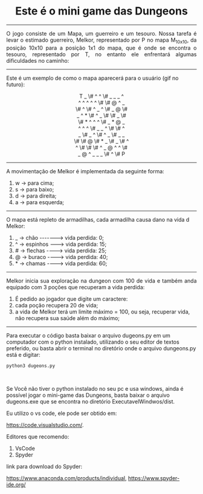 <h1 align="center"> Este é o mini game das Dungeons </h1>
<hr>

<div style="text-align: justify"> 
O jogo consiste de um Mapa, um guerreiro e um tesouro.
Nossa tarefa é levar o estimado guerreiro, Melkor, representado por P no mapa M<sub>10x10</sub>,
da posição 10x10 para a posição 1x1 do mapa, que é onde se encontra o tesouro,
representado por T, no entanto ele enfrentará algumas dificuldades no caminho: 
</div>
<hr>

<p>
Este é um exemplo de como o mapa aparecerá para o usuário (gif no futuro):
</p>


<p align="center">
 T  _  \#  ^  ^  \#  _  _  _  ^   <br>
 ^  ^  ^  ^  ^  \#  \#  @  ^  _   <br>
 \#  ^  \#  ^  _  ^  \#  _  @  \#   <br>
 _  ^  *  \#  ^  _  \#  \#  _  \#   <br>
 \#  *  ^  ^  ^  \#  _  *  @  _   <br>
 ^  ^  ^  \#  _  _  ^  \#  \#  ^   <br>
 _  \#  _  ^  \#  ^  _  \#  _  _   <br>
 \#  \#  @  \#  *  _  \#  _  \#  ^   <br>
 ^  \#  \#  \#  ^  _  @  ^  ^  \#   <br>
 _  @  ^  _  _  _  \#  ^  \#  P 
</p>
<hr>

<p>
A movimentação de Melkor é implementada da seguinte forma:<br>
<ol>
<li>w -> para cima;</li>
<li>s -> para baixo;</li>
<li>d -> para direita;</li>
<li>a -> para esquerda;
</ol>
</p>
<hr>

<p>
O mapa está repleto de armadilhas, cada armadilha causa dano na vida d Melkor:<br>
<ol>
<li>_ -> chão -------> vida perdida:  0;</li>
<li>^ -> espinhos ---> vida perdida: 15;</li>
<li># -> flechas ----> vida perdida: 25;</li>
<li>@ -> buraco  ----> vida perdida: 40;</li>
<li>* -> chamas  ----> vida perdida: 60;
</ol>
</p>
<hr>

<p>
<div style="text-align: justify"> 
Melkor inicia sua exploração na dungeon com 100 de vida e também anda equipado com 
3 poções que recuperam a vida perdida:
</div>
<ol>
<li>É pedido ao jogador que digite um caractere:</li>
<li>cada poção recupera 20 de vida;</li>
<li>a vida de Melkor terá um limite máximo = 100, ou seja, recuperar vida, não recupera sua saúde além do máximo;</li>
</ol>   
</p>
<hr>

<p>
Para executar o código basta baixar o arquivo dugeons.py em um computador com o python instalado, utilizando o seu editor de textos preferido, ou basta abrir o terminal no diretório onde o arquivo dungeons.py está e digitar:<br>

```
python3 dugeons.py
```
<br>

Se Você não tiver o python instalado no seu pc e usa windows, ainda é possível jogar o mini-game das Dungeons, basta baixar o arquivo dugeons.exe que se encontra no diretório ExecutavelWindwos/dist. <br>
 
Eu utilizo o vs code, ele pode ser obtido em:

https://code.visualstudio.com/. <br>

Editores que recomendo:
<ol>
<li>VsCode</li>
<li>Spyder</li>
</ol>  
link para download do Spyder: 

https://www.anaconda.com/products/individual, https://www.spyder-ide.org/


</p>

